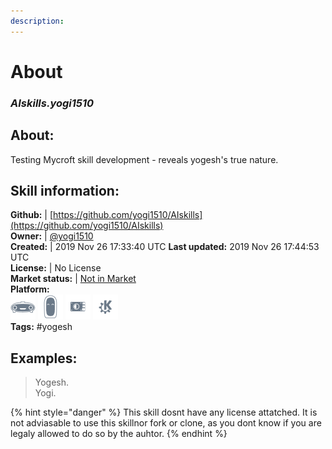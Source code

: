 ```yaml
---
description: 
---
```


# About  
### _AIskills.yogi1510_  
## About:  
Testing Mycroft skill development - reveals yogesh's true nature.

## Skill information:  
**Github:** | [https://github.com/yogi1510/AIskills](https://github.com/yogi1510/AIskills)  
**Owner:** | [@yogi1510](https://github.com/yogi1510)  
**Created:** | 2019 Nov 26 17:33:40 UTC  **Last updated:** 2019 Nov 26 17:44:53 UTC  
**License:** | No License  
**Market status:** | [Not in Market](https://market.mycroft.ai/skill/)  
**Platform:**  
 ![Mark I](../.gitbook/assets/mark-1-icon.png)  ![Mark II](../.gitbook/assets/mark-2-icon.png)  ![Picroft](../.gitbook/assets/picroft-icon.png)  ![plasmoid](../.gitbook/assets/kde.png)   
**Tags:** \#yogesh   
## Examples:  
> Yogesh.  
> Yogi.  
  
{% hint style="danger" %}
This skill dosnt have any license attatched. It is not adviasable to use this skillnor fork or clone, as you dont know if you are legaly allowed to do so by the auhtor.
{% endhint %}
